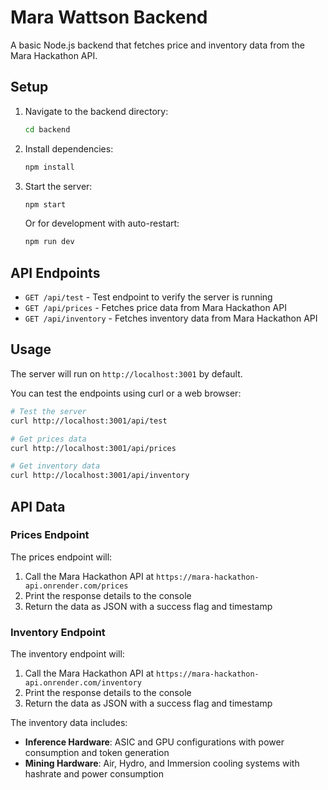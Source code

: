 # Mara Wattson Backend

A basic Node.js backend that fetches price and inventory data from the Mara Hackathon API.

## Setup

1. Navigate to the backend directory:
   ```bash
   cd backend
   ```

2. Install dependencies:
   ```bash
   npm install
   ```

3. Start the server:
   ```bash
   npm start
   ```

   Or for development with auto-restart:
   ```bash
   npm run dev
   ```

## API Endpoints

- `GET /api/test` - Test endpoint to verify the server is running
- `GET /api/prices` - Fetches price data from Mara Hackathon API
- `GET /api/inventory` - Fetches inventory data from Mara Hackathon API

## Usage

The server will run on `http://localhost:3001` by default.

You can test the endpoints using curl or a web browser:

```bash
# Test the server
curl http://localhost:3001/api/test

# Get prices data
curl http://localhost:3001/api/prices

# Get inventory data
curl http://localhost:3001/api/inventory
```

## API Data

### Prices Endpoint
The prices endpoint will:
1. Call the Mara Hackathon API at `https://mara-hackathon-api.onrender.com/prices`
2. Print the response details to the console
3. Return the data as JSON with a success flag and timestamp

### Inventory Endpoint
The inventory endpoint will:
1. Call the Mara Hackathon API at `https://mara-hackathon-api.onrender.com/inventory`
2. Print the response details to the console
3. Return the data as JSON with a success flag and timestamp

The inventory data includes:
- **Inference Hardware**: ASIC and GPU configurations with power consumption and token generation
- **Mining Hardware**: Air, Hydro, and Immersion cooling systems with hashrate and power consumption 